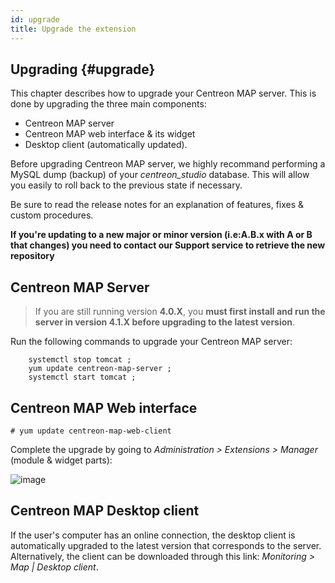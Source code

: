 ```yaml
---
id: upgrade
title: Upgrade the extension
---
```


## Upgrading {#upgrade}

This chapter describes how to upgrade your Centreon MAP server. This is
done by upgrading the three main components:

-   Centreon MAP server
-   Centreon MAP web interface & its widget
-   Desktop client (automatically updated).

Before upgrading Centreon MAP server, we highly recommand performing a
MySQL dump (backup) of your *centreon\_studio* database. This will allow
you easily to roll back to the previous state if necessary.

Be sure to read the release notes for an explanation of features, fixes
& custom procedures.

**If you\'re updating to a new major or minor version (i.e:A.B.x with A
or B that changes) you need to contact our Support service to retrieve
the new repository**

## Centreon MAP Server

> If you are still running version **4.0.X**, you **must first install and
> run the server in version 4.1.X before upgrading to the latest
> version**.

Run the following commands to upgrade your Centreon MAP server:

```
    systemctl stop tomcat ; 
    yum update centreon-map-server ; 
    systemctl start tomcat ; 
````

Centreon MAP Web interface
--------------------------

    # yum update centreon-map-web-client

Complete the upgrade by going to *Administration \> Extensions \>
Manager* (module & widget parts):

![image](../assets/data-presentation/update-web-client.png)

Centreon MAP Desktop client
---------------------------

If the user\'s computer has an online connection, the desktop client is
automatically upgraded to the latest version that corresponds to the
server. Alternatively, the client can be downloaded through this link:
*Monitoring \> Map \| Desktop client*.
